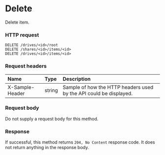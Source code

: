 # Delete

Delete item.
### HTTP request
```http
DELETE /drives/<id>/root
DELETE /shares/<id>/items/<id>
DELETE /drives/<id>/items/<id>

```
### Request headers
| Name       | Type | Description|
|:---------------|:--------|:----------|
| X-Sample-Header  | string  | Sample of how the HTTP headers used by the API could be displayed.|

### Request body
Do not supply a request body for this method.


### Response
If successful, this method returns `204, No Content` response code. It does not return anything in the response body.


<!-- uuid: 671b4594-13e4-4b54-b9e4-b5da4028d06f
2015-10-09 17:14:36 UTC -->